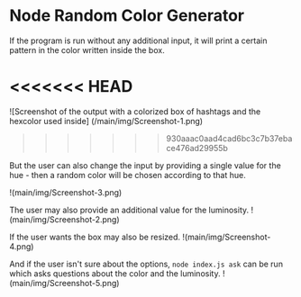 # Node Random Color Generator

If the program is run without any additional input, it will print a certain pattern in the color written inside the box.

# <<<<<<< HEAD

![Screenshot of the output with a colorized box of hashtags and the hexcolor used inside] (/main/img/Screenshot-1.png)

> > > > > > > 930aaac0aad4cad6bc3c7b37ebace476ad29955b

But the user can also change the input by providing a single value for the hue - then a random color will be chosen according to that hue.

!(main/img/Screenshot-3.png)

The user may also provide an additional value for the luminosity.
!(main/img/Screenshot-2.png)

If the user wants the box may also be resized.
!(main/img/Screenshot-4.png)

And if the user isn't sure about the options, `node index.js ask` can be run which asks questions about the color and the luminosity.
!(main/img/Screenshot-5.png)
